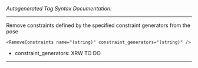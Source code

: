 _Autogenerated Tag Syntax Documentation:_

---
Remove constraints defined by the specified constraint generators from the pose

```
<RemoveConstraints name="(string)" constraint_generators="(string)" />
```

-   constraint_generators: XRW TO DO

---
